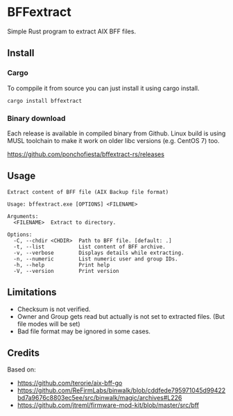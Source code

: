 # BFFextract

Simple Rust program to extract AIX BFF files.

## Install

### Cargo

To comppile it from source you can just install it using cargo install.

```
cargo install bffextract
```

### Binary download

Each release is available in compiled binary from Github. Linux build is using MUSL toolchain to make it work on older libc versions (e.g. CentOS 7) too.

https://github.com/ponchofiesta/bffextract-rs/releases

## Usage

```
Extract content of BFF file (AIX Backup file format)

Usage: bffextract.exe [OPTIONS] <FILENAME>

Arguments:
  <FILENAME>  Extract to directory.

Options:
  -C, --chdir <CHDIR>  Path to BFF file. [default: .]
  -t, --list           List content of BFF archive.
  -v, --verbose        Displays details while extracting.
  -n, --numeric        List numeric user and group IDs.
  -h, --help           Print help
  -V, --version        Print version
```

## Limitations

- Checksum is not verified.
- Owner and Group gets read but actually is not set to extracted files. (But file modes will be set)
- Bad file format may be ignored in some cases.

## Credits

Based on:

- https://github.com/terorie/aix-bff-go
- https://github.com/ReFirmLabs/binwalk/blob/cddfede795971045d99422bd7a9676c8803ec5ee/src/binwalk/magic/archives#L226
- https://github.com/jtreml/firmware-mod-kit/blob/master/src/bff
